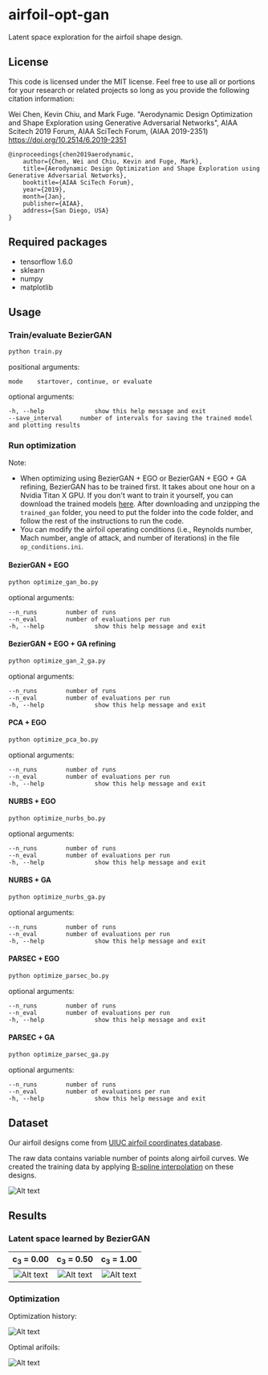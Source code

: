 # airfoil-opt-gan

Latent space exploration for the airfoil shape design.

## License
This code is licensed under the MIT license. Feel free to use all or portions for your research or related projects so long as you provide the following citation information:

Wei Chen, Kevin Chiu, and Mark Fuge. "Aerodynamic Design Optimization and Shape Exploration using Generative Adversarial Networks", AIAA Scitech 2019 Forum, AIAA SciTech Forum, (AIAA 2019-2351) 
https://doi.org/10.2514/6.2019-2351

    @inproceedings{chen2019aerodynamic,
	    author={Chen, Wei and Chiu, Kevin and Fuge, Mark},
	    title={Aerodynamic Design Optimization and Shape Exploration using Generative Adversarial Networks},
	    booktitle={AIAA SciTech Forum},
	    year={2019},
	    month={Jan},
	    publisher={AIAA},
	    address={San Diego, USA}
	}

## Required packages

- tensorflow 1.6.0
- sklearn
- numpy
- matplotlib

## Usage

### Train/evaluate BezierGAN

```bash
python train.py
```

positional arguments:
    
```
mode	startover, continue, or evaluate
```

optional arguments:

```
-h, --help            	show this help message and exit
--save_interval 	number of intervals for saving the trained model and plotting results
```

### Run optimization

Note: 
* When optimizing using BezierGAN + EGO or BezierGAN + EGO + GA refining, BezierGAN has to be trained first. It takes about one hour on a Nvidia Titan X GPU. If you don't want to train it yourself, you can download the trained models [here](https://drive.google.com/drive/folders/1BxLO2eM_PYLB4k8TPClTSBEC-eYj3keQ?usp=sharing). After downloading and unzipping the `trained_gan` folder, you need to put the folder into the code folder, and follow the rest of the instructions to run the code.
* You can modify the airfoil operating conditions (i.e., Reynolds number, Mach number, angle of attack, and number of iterations) in the file ```op_conditions.ini```.

#### BezierGAN + EGO

```bash
python optimize_gan_bo.py
```

optional arguments:

```
--n_runs		number of runs
--n_eval		number of evaluations per run
-h, --help            	show this help message and exit
```

#### BezierGAN + EGO + GA refining

```bash
python optimize_gan_2_ga.py
```

optional arguments:

```
--n_runs		number of runs
--n_eval		number of evaluations per run
-h, --help            	show this help message and exit
```

#### PCA + EGO

```bash
python optimize_pca_bo.py
```

optional arguments:

```
--n_runs		number of runs
--n_eval		number of evaluations per run
-h, --help            	show this help message and exit
```

#### NURBS + EGO

```bash
python optimize_nurbs_bo.py
```

optional arguments:

```
--n_runs		number of runs
--n_eval		number of evaluations per run
-h, --help            	show this help message and exit
```

#### NURBS + GA

```bash
python optimize_nurbs_ga.py
```

optional arguments:

```
--n_runs		number of runs
--n_eval		number of evaluations per run
-h, --help            	show this help message and exit
```

#### PARSEC + EGO

```bash
python optimize_parsec_bo.py
```

optional arguments:

```
--n_runs		number of runs
--n_eval		number of evaluations per run
-h, --help            	show this help message and exit
```

#### PARSEC + GA

```bash
python optimize_parsec_ga.py
```

optional arguments:

```
--n_runs		number of runs
--n_eval		number of evaluations per run
-h, --help            	show this help message and exit
```

## Dataset

Our airfoil designs come from [UIUC airfoil coordinates database](http://m-selig.ae.illinois.edu/ads/coord_database.html).

The raw data contains variable number of points along airfoil curves. We created the training data by applying [B-spline interpolation](https://github.com/IDEALLab/airfoil-interpolation) on these designs.

![Alt text](/samples.svg)


## Results

### Latent space learned by BezierGAN

c<sub>3</sub> = 0.00			|c<sub>3</sub> = 0.50			   |c<sub>3</sub> = 1.00
:--------------------------------------:|:----------------------------------------:|:--------------------------------------:
![Alt text](/gan/synthesized_0.00.svg)  |  ![Alt text](/gan/synthesized_0.50.svg)  |  ![Alt text](/gan/synthesized_1.00.svg)

### Optimization

Optimization history:

![Alt text](/opt_results/opt_history.svg)

Optimal arifoils:

![Alt text](/opt_results/opt_airfoils.svg)




